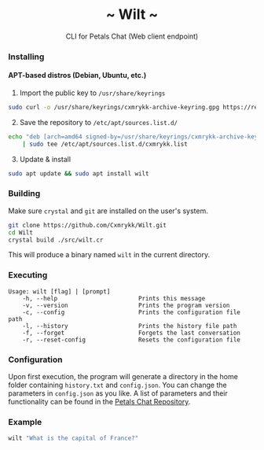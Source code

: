<h1 align="center">~ Wilt ~</h1>
<p align="center">CLI for Petals Chat (Web client endpoint)</p>

### Installing
#### APT-based distros (Debian, Ubuntu, etc.)
1. Import the public key to `/usr/share/keyrings`
```sh
sudo curl -o /usr/share/keyrings/cxmrykk-archive-keyring.gpg https://repo.merrick.cam/pub.gpg
```
2. Save the repository to `/etc/apt/sources.list.d/`
```sh
echo "deb [arch=amd64 signed-by=/usr/share/keyrings/cxmrykk-archive-keyring.gpg] http://repo.merrick.cam/ stable main" \
    | sudo tee /etc/apt/sources.list.d/cxmrykk.list
```
3. Update & install
```sh
sudo apt update && sudo apt install wilt
```

### Building
Make sure `crystal` and `git` are installed on the user's system.
```sh
git clone https://github.com/Cxmrykk/Wilt.git
cd Wilt
crystal build ./src/wilt.cr
```
This will produce a binary named `wilt` in the current directory.

### Executing
```
Usage: wilt [flag] | [prompt]
    -h, --help                       Prints this message
    -v, --version                    Prints the program version
    -c, --config                     Prints the configuration file path
    -l, --history                    Prints the history file path
    -f, --forget                     Forgets the last conversation
    -r, --reset-config               Resets the configuration file
```

### Configuration
Upon first execution, the program will generate a directory in the home folder containing `history.txt` and `config.json`. You can change the parameters in `config.json` as you like. A list of parameters and their functionality can be found in the [Petals Chat Repository](https://github.com/petals-infra/chat.petals.dev#http-api-apiv1).

### Example
```sh
wilt "What is the capital of France?"
```
